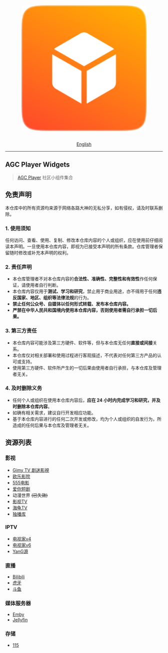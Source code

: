 <p align="center">
  <br>
  <img width="400" src="./logo.png" alt="logo of agc player widgets repository">
  <br>
  <br>
</p>

<p align="center">
  <a href="./README.en.md">English</a>
</p>

---

## AGC Player Widgets

> [AGC Player](https://agcplayer.com) 社区小组件集合

## 免责声明

本仓库中的所有资源均来源于网络各路大神的无私分享，如有侵权，请及时联系删除。

### 1. 使用须知
任何访问、查看、使用、复制、修改本仓库内容的个人或组织，应在使用前仔细阅读本声明。一旦使用本仓库内容，即视为已接受本声明的所有条款。仓库管理者保留随时修改或补充本声明的权利。

### 2. 责任声明
- 本仓库管理者不对本仓库内容的**合法性、准确性、完整性和有效性**作任何保证，请使用者自行判断。  
- 本仓库内容仅用于**测试、学习和研究**，禁止用于商业用途，亦不得用于任何**违反国家、地区、组织等法律法规**的行为。  
- **禁止任何公众号、自媒体以任何形式转载、发布本仓库内容。**  
- **严禁在中华人民共和国境内使用本仓库内容，否则使用者需自行承担一切后果。**  

### 3. 第三方责任
- 本仓库内容可能涉及第三方硬件、软件等，但与本仓库无任何**直接或间接**关系。  
- 本仓库仅对相关部署和使用过程进行客观描述，不代表对任何第三方产品的认可或支持。  
- 使用第三方硬件、软件所产生的一切后果由使用者自行承担，与本仓库及管理者无关。  

### 4. 及时删除义务
- 任何个人或组织在使用本仓库内容后，**应在 24 小时内完成学习和研究，并及时删除本仓库内容**。  
- 如确有相关需求，建议自行开发相应功能。  
- 基于本仓库内容进行的任何二次开发或修改，均为个人或组织的自发行为，所造成的任何后果与本仓库及管理者无关。


## 资源列表

### 影视

- [Gimy TV 剧迷影視](https://github.com/zoroyyoo/agcplayer-widgets/raw/refs/heads/main/widgets/video-gimy.zip)
- [欧乐影院](https://github.com/zoroyyoo/agcplayer-widgets/raw/refs/heads/main/widgets/video-olevod.zip)
- [555电影](https://github.com/zoroyyoo/agcplayer-widgets/raw/refs/heads/main/widgets/video-555dy.zip)
- [爱你短剧](https://github.com/zoroyyoo/agcplayer-widgets/raw/refs/heads/main/widgets/video-ainidj.zip)
- 动漫世界 ~~(已失效)~~
- [影视TV](https://github.com/zoroyyoo/agcplayer-widgets/raw/refs/heads/main/widgets/video-yingshitv.zip)
- [海龟TV](https://github.com/zoroyyoo/agcplayer-widgets/raw/refs/heads/main/widgets/video-haiguitv.zip)
- [独播库](https://github.com/zoroyyoo/agcplayer-widgets/raw/refs/heads/main/widgets/video-duboku.zip)

### IPTV

- [电视家v4](https://github.com/zoroyyoo/agcplayer-widgets/raw/refs/heads/main/widgets/iptv-tvboxv4.zip)
- [电视家v6](https://github.com/zoroyyoo/agcplayer-widgets/raw/refs/heads/main/widgets/iptv-tvboxv6.zip)
- [YanG源](https://github.com/zoroyyoo/agcplayer-widgets/raw/refs/heads/main/widgets/iptv-YanG.zip)

### 直播

- [Bilibili](https://github.com/zoroyyoo/agcplayer-widgets/raw/refs/heads/main/widgets/live-bilibili.zip)
- [虎牙](https://github.com/zoroyyoo/agcplayer-widgets/raw/refs/heads/main/widgets/live-huya.zip)
- [斗鱼](https://github.com/zoroyyoo/agcplayer-widgets/raw/refs/heads/main/widgets/live-douyu.zip)

### 媒体服务器
- [Emby](https://github.com/zoroyyoo/agcplayer-widgets/raw/refs/heads/main/widgets/server-emby.zip)
- [Jellyfin](https://github.com/zoroyyoo/agcplayer-widgets/raw/refs/heads/main/widgets/server-jellyfin.zip)

### 存储
- [115](https://github.com/zoroyyoo/agcplayer-widgets/raw/refs/heads/main/widgets/storage-115.zip)
